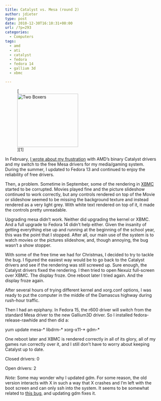 ```yaml
---
title: Catalyst vs. Mesa (round 2)
author: jdieter
type: post
date: 2010-12-30T16:10:31+00:00
url: /?p=293
categories:
  - Computers
tags:
  - amd
  - ati
  - catalyst
  - fedora
  - fedora 14
  - gallium 3d
  - xbmc

---
```

<figure id="attachment_294" style="max-width: 200px" class="wp-caption alignright">[<img src="http://cedarandthistle.files.wordpress.com/2010/12/boxing_at_the_2000_olympic_games-cropped-small.jpeg?w=200" alt="Two Boxers" title="Two Boxers" width="200" height="175" class="size-medium wp-image-294" srcset="/images/2010/12/boxing_at_the_2000_olympic_games-cropped-small.jpeg 500w, /images/2010/12/boxing_at_the_2000_olympic_games-cropped-small-300x262.jpeg 300w" sizes="(max-width: 200px) 100vw, 200px" />][1]<figcaption class="wp-caption-text"> </figcaption></figure> 

In February, [I wrote about my frustration][2] with AMD&#8217;s binary Catalyst drivers and my switch to the free Mesa drivers for my media/gaming system. During the summer, I updated to Fedora 13 and continued to enjoy the reliability of free drivers.

Then, a problem. Sometime in September, some of the rendering in [XBMC][3] started to be corrupted. Movies played fine and the picture slideshow continued to work correctly, but any controls rendered on top of the Movie or slideshow seemed to be missing the background texture and instead rendered as a very light grey. With white text rendered on top of it, it made the controls pretty unreadable.

Upgrading mesa didn&#8217;t work. Neither did upgrading the kernel or XBMC. And a full upgrade to Fedora 14 didn&#8217;t help either. Given the insanity of getting everything else up and running at the beginning of the school year, this was the point that I stopped. After all, our main use of the system is to watch movies or the pictures slideshow, and, though annoying, the bug wasn&#8217;t a show stopper.

With some of the free time we had for Christmas, I decided to try to tackle the bug. I figured the easiest way would be to go back to the Catalyst drivers and see if the rendering was still screwed up. Sure enough, the Catalyst drivers fixed the rendering. I then tried to open Nexuiz full-screen over XBMC. The display froze. One reboot later I tried again. And the display froze again.

After several hours of trying different kernel and xorg.conf options, I was ready to put the computer in the middle of the Damascus highway during rush-hour traffic.

Then I had an epiphany. In Fedora 15, the r600 driver will switch from the standard Mesa driver to the new Gallium3D driver. So I installed fedora-release-rawhide and then did a:
  
yum update mesa-\* libdrm-\* xorg-x11-\* gdm-\*

One reboot later and XBMC is rendered correctly in all of its glory, all of my games run correctly over it, and I still don&#8217;t have to worry about keeping Catalyst up to date.

Closed drivers: 0
  
Open drivers: 2

_Note:_ Some may wonder why I updated gdm. For some reason, the old version interacts with X in such a way that X crashes and I&#8217;m left with the boot screen and can only ssh into the system. It seems to be somewhat related to [this bug][4], and updating gdm fixes it.

 [1]: http://cedarandthistle.files.wordpress.com/2010/12/boxing_at_the_2000_olympic_games-cropped-small.jpeg
 [2]: /2010/02/19/f11-catalyst-vs-f12-mesa-drivers-experimental
 [3]: http://xbmc.org
 [4]: https://bugzilla.redhat.com/show_bug.cgi?id=577896